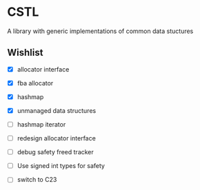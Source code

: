 # CSTL

A library with generic implementations of common data stuctures

## Wishlist
- [x] allocator interface
- [x] fba allocator
- [x] hashmap
- [x] unmanaged data structures
- [ ] hashmap iterator
- [ ] redesign allocator interface
- [ ] debug safety freed tracker
- [ ] Use signed int types for safety
- [ ] switch to C23

